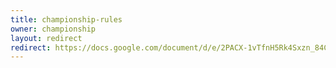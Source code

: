 ```yaml
---
title: championship-rules
owner: championship
layout: redirect
redirect: https://docs.google.com/document/d/e/2PACX-1vTfnH5Rk4Sxzn_84CvY8-HBw56mru8iGb7RDSnI4PYRMNbPR-NC4ENU0VkScZs0HrJgYpWm0ZxqU0cf/pub
---
```

